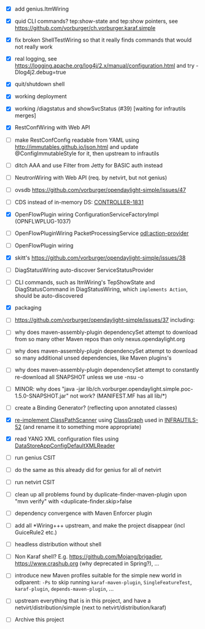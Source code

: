 
- [X] add genius.ItmWiring

- [X] quid CLI commands? tep:show-state and tep:show pointers, see https://github.com/vorburger/ch.vorburger.karaf.simple

- [X] fix broken ShellTestWiring so that it really finds commands that would not really work

- [X] real logging, see https://logging.apache.org/log4j/2.x/manual/configuration.html and try -Dlog4j2.debug=true

- [X] quit/shutdown shell

- [X] working deployment

- [X] working /diagstatus and showSvcStatus (#39) [waiting for infrautils merges]

- [X] RestConfWiring with Web API

- [ ] make RestConfConfig readable from YAML using http://immutables.github.io/json.html and update @ConfigImmutableStyle for it, then upstream to infrautils

- [ ] ditch AAA and use Filter from Jetty for BASIC auth instead

- [ ] NeutronWiring with Web API (req. by netvirt, but not genius)

- [ ] ovsdb https://github.com/vorburger/opendaylight-simple/issues/47

- [ ] CDS instead of in-memory DS: [CONTROLLER-1831](https://jira.opendaylight.org/browse/CONTROLLER-1831)

- [X] OpenFlowPlugin wiring ConfigurationServiceFactoryImpl (OPNFLWPLUG-1037)
- [ ] OpenFlowPluginWiring PacketProcessingService <odl:action-provider>
- [ ] OpenFlowPlugin wiring

- [X] skitt's https://github.com/vorburger/opendaylight-simple/issues/38
- [ ] DiagStatusWiring auto-discover ServiceStatusProvider
- [ ] CLI commands, such as ItmWiring's TepShowState and DiagStatusCommand in DiagStatusWiring, which `implements Action`, should be auto-discovered

- [X] packaging
- [ ] https://github.com/vorburger/opendaylight-simple/issues/37 including:
- [ ] why does maven-assembly-plugin dependencySet attempt to download from so many other Maven repos than only nexus.opendaylight.org
- [ ] why does maven-assembly-plugin dependencySet attempt to download so many additional unsed dependencies, like Maven plugins's
- [ ] why does maven-assembly-plugin dependencySet attempt to constantly re-download all SNAPSHOT unless we use -nsu -o
- [ ] MINOR: why does "java -jar lib/ch.vorburger.opendaylight.simple.poc-1.5.0-SNAPSHOT.jar" not work?  (MANIFEST.MF has all lib/*)

- [ ] create a Binding Generator? (reflecting upon annotated classes)
- [X] [re-implement ClassPathScanner](https://github.com/vorburger/opendaylight-simple/pull/18#issuecomment-426859615) using [ClassGraph](https://github.com/classgraph/classgraph) used in [INFRAUTILS-52](https://jira.opendaylight.org/browse/INFRAUTILS-52) (and rename it to something more appropriate)

- [X] read YANG XML configuration files using [DataStoreAppConfigDefaultXMLReader](https://git.opendaylight.org/gerrit/#/c/76416/3/opendaylight/blueprint/src/test/java/org/opendaylight/controller/blueprint/tests/DataStoreAppConfigDefaultXMLReaderTest.java)

- [ ] run genius CSIT

- [ ] do the same as this already did for genius for all of netvirt

- [ ] run netvirt CSIT

- [ ] clean up all problems found by duplicate-finder-maven-plugin upon "mvn verify" with <duplicate-finder.skip>false

- [ ] dependency convergence with Maven Enforcer plugin

- [ ] add all *Wiring+++ upstream, and make the project disappear (incl GuiceRule2 etc.)

- [ ] headless distribution without shell

- [ ] Non Karaf shell? E.g. https://github.com/Mojang/brigadier, https://www.crashub.org (why deprecated in Spring?), ...

- [ ] introduce new Maven profiles suitable for the simple new world in odlparent: `-Ps` to skip running `karaf-maven-plugin`, `SingleFeatureTest`,  `karaf-plugin`, `depends-maven-plugin`, ...

- [ ] upstream everything that is in this project, and have a netvirt/distribution/simple (next to netvirt/distribution/karaf)

- [ ] Archive this project
